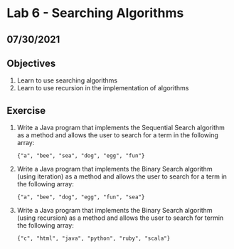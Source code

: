 # Lab 6 - Searching Algorithms

## 07/30/2021

## Objectives

1. Learn to use searching algorithms
2. Learn to use recursion in the implementation of algorithms

## Exercise

1. Write a Java program that implements the Sequential Search algorithm as a method and allows the user to search for a term in the following array:

    ```
    {"a", "bee", "sea", "dog", "egg", "fun"}
    ```

2. Write a Java program that implements the Binary Search algorithm (using iteration) as a method and allows the user to search for a term in the following array:

    ```
    {"a", "bee", "dog", "egg", "fun", "sea"}
    ```

3. Write a Java program that implements the Binary Search algorithm (using recursion) as a method and allows the user to search for termin the following array:

    ```
    {"c", "html", "java", "python", "ruby", "scala"}
    ```